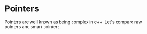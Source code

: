 # Pointers

Pointers are well known as being complex in c++.
Let's compare raw pointers and smart pointers.